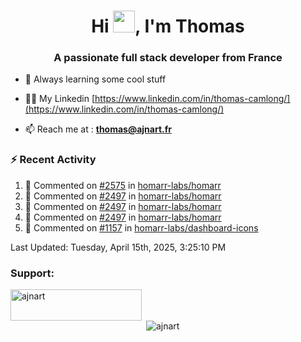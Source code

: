 <h1 align="center">Hi <img height="35px" src="https://raw.githubusercontent.com/MartinHeinz/MartinHeinz/master/wave.gif" width="35px"/>, I'm Thomas</h1>
<h3 align="center">A passionate full stack developer from France</h3>

- 🌱 Always learning some cool stuff 

- 👨‍💻 My Linkedin [https://www.linkedin.com/in/thomas-camlong/](https://www.linkedin.com/in/thomas-camlong/)

- 📫 Reach me at : **thomas@ajnart.fr**

### :zap: Recent Activity

<!--RECENT_ACTIVITY:start-->
1. 💬 Commented on [#2575](https://github.com/homarr-labs/homarr/pull/2575#issuecomment-2804531287) in [homarr-labs/homarr](https://github.com/homarr-labs/homarr)<br>
2. 💬 Commented on [#2497](https://github.com/homarr-labs/homarr/pull/2497#issuecomment-2804495267) in [homarr-labs/homarr](https://github.com/homarr-labs/homarr)<br>
3. 💬 Commented on [#2497](https://github.com/homarr-labs/homarr/pull/2497#discussion_r2044134072) in [homarr-labs/homarr](https://github.com/homarr-labs/homarr)<br>
4. 💬 Commented on [#2497](https://github.com/homarr-labs/homarr/pull/2497#issuecomment-2804469489) in [homarr-labs/homarr](https://github.com/homarr-labs/homarr)<br>
5. 💬 Commented on [#1157](https://github.com/homarr-labs/dashboard-icons/pull/1157#issuecomment-2804430746) in [homarr-labs/dashboard-icons](https://github.com/homarr-labs/dashboard-icons)<br>
<!--RECENT_ACTIVITY:end-->

<!--RECENT_ACTIVITY:last_update-->
Last Updated: Tuesday, April 15th, 2025, 3:25:10 PM
<!--RECENT_ACTIVITY:last_update_end-->
<h3 align="left">Support:</h3>
<p><a href="https://ko-fi.com/ajnart"> <img align="left" src="https://cdn.ko-fi.com/cdn/kofi3.png?v=3" height="50" width="210" alt="ajnart" /></a></p><br><br>

<p>&nbsp;<img align="center" src="https://github-readme-stats.vercel.app/api?username=ajnart&show_icons=true&theme=tokyonight&locale=en" alt="ajnart" /></p>
